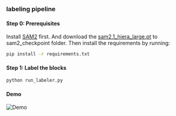 ### labeling pipeline
#### Step 0: Prerequisites
Install [SAM2](https://github.com/facebookresearch/sam2) first. And download the [sam2.1_hiera_large.pt](https://dl.fbaipublicfiles.com/segment_anything_2/092824/sam2.1_hiera_large.pt) to sam2_checkpoint folder. 
Then install the requirements by running:
```bash
pip install -r requirements.txt
```

#### Step 1: Label the blocks
```bash
python run_labeler.py
```

#### Demo
![Demo](docs/demo.gif)